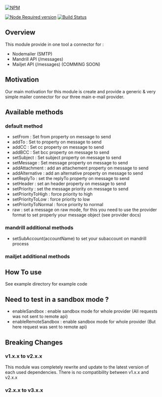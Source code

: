 [![NPM](https://nodei.co/npm/yocto-mailer.png?downloads=true&downloadRank=true&stars=true)](https://nodei.co/npm/yocto-mailer/)

[![Node Required version](https://img.shields.io/badge/node-%3E%3D6.11.2-brightgreen.svg)]()
[![Build Status](https://travis-ci.org/yoctore/yocto-mailer.svg?branch=master)](https://travis-ci.org/yoctore/yocto-mailer)

## Overview

This module provide in one tool a connector for :

 - Nodemailer (SMTP)
 - Mandrill API (/messages)
 - Mailjet API (/messages) (COMMING SOON)

## Motivation

Our main motivation for this module is create and provide a generic & very simple mailer connector for our three main e-mail provider.
 
## Available methods

### default method

- setFrom : Set from property on message to send
- addTo : Set to property on message to send
- addCC : Set cc property on message to send
- addBCC : Set bcc property on message to send
- setSubject : Set subject property on message to send
- setMessage : Set message property on message to send
- addAttachment : add an attachement property on message to send
- addAlternative : add an alternative property on message to send
- setReplyTo : set the replyTo property on message to send
- setHeader : set an header property on message to send
- setPriority  : set the message priority on message to send
- setPriorityToHigh : force priority to high
- setPriorityToLow : force priority to low
- setPriorityToNormal  : force priority to normal
- raw : set a message on raw mode, for this you need to use the provider format to set properly your message object (see provider docs)

### mandrill additional methods

- setSubAccount(accountName) to set your subaccount on mandrill process

### mailjet additional methods


## How To use

See example directory for example code

## Need to test in a sandbox mode ?

- enableSandbox : enable sandbox mode for whole provider (All requests was not sent to remote api)
- enableRemoteSandbox : enable sandbox mode for whole provider (But here request was sent to remote api)

## Breaking Changes

### v1.x.x to v2.x.x

This module was completely rewrite and update to the latest version of each used dependencies.
There is no compatibility between v1.x.x and v2.x.x

### v2.x.x to v3.x.x